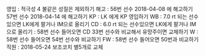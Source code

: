 영입	: 적극성 4 불같은 성질은 제외하기
해고	: 56번 선수 2018-04-08 에 해고하기
	  57번 선수 2018-04-14 에 해고하기
KP	: LK 에게 KP 영입하기
WB	: 7.0 rt 되는 선수있으면 LK에게 팔거나 IM으로 올리기
CD	: 6.0 rt 되는 선수있으면 LK에게 팔거나 IM으로 올리기
	: 58번 선수 들어오면 CD 33번 선수와 비교해서 유망주이면 교체하기
W	: 58번 선수 들어오면 54번 선수와 비교하기
FW	: 58번 선수 들어오면 50번과 비교하기
직원	: 2018-05-24 보조코치 별5개로 교체

